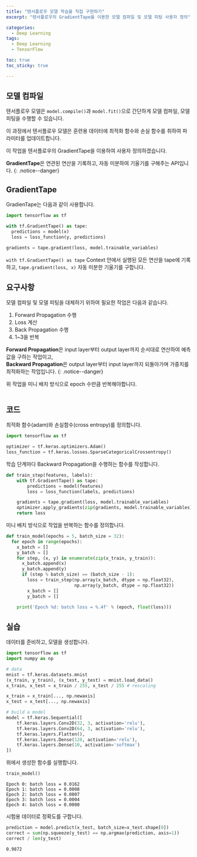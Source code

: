 ```yaml
---
title: "텐서플로우 모델 학습을 직접 구현하기"
excerpt: "텐서플로우의 GradientTape을 이용한 모델 컴파일 및 모델 피팅 사용자 정의"

categories:
  - Deep Learning
tags:
  - Deep Learning
  - TensorFlow

toc: true
toc_sticky: true

---
```


## 모델 컴파일
텐서플로우 모델은 <code>model.compile()</code>과 <code>model.fit()</code>으로 간단하게 모델 컴파일, 모델 피팅을 수행할 수 있습니다.

이 과정에서 텐서플로우 모델은 훈련용 데이터에 최적화 함수와 손실 함수를 취하여 파라미터를 업데이트합니다.

이 작업을 텐서플로우의 GradientTape을 이용하여 사용자 정의하겠습니다.

**GradientTape**은 연관된 연산을 기록하고, 자동 미분하여 기울기를 구해주는 API입니다.
{: .notice--danger}

## GradientTape

GradienTape는 다음과 같이 사용합니다.

```python
import tensorflow as tf

with tf.GradientTape() as tape:
  predictions = model(x)
  loss = loss_function(y, predictions)

gradients = tape.gradient(loss, model.trainable_variables)
```

<code>with tf.GradientTape() as tape</code>
  Context 안에서 실행된 모든 연산을 tape에 기록하고,
<code>tape.gradient(loss, x)</code>
  자동 미분한 기울기를 구합니다.

## 요구사항

모델 컴파일 및 모델 피팅을 대체하기 위하여 필요한 작업은 다음과 같습니다.

1. Forward Propagation 수행
2. Loss 계산
3. Back Propagation 수행
4. 1~3을 반복

**Forward Propagation**은 input layer부터 output layer까지 순서대로 연산하여 예측값을 구하는 작업이고, <br/> **Backward Propagation**은 output layer부터 input layer까지 되돌아가며 가중치를 최적화하는 작업입니다.
{: .notice--danger}

위 작업을 미니 배치 방식으로 epoch 수만큼 반복해야합니다.

<figure style = "width : 700px" class="align-center">
  <img src="{{ site.url }}{{ site.baseurl }}/assets/img/minibatch.png" alt="">
</figure>

## 코드

최적화 함수(adam)와 손실함수(cross entropy)를 정의합니다.
```python
import tensorflow as tf

optimizer = tf.keras.optimizers.Adam()
loss_function = tf.keras.losses.SparseCategoricalCrossentropy()
```

학습 단계마다 Backward Propagation을 수행하는 함수를 작성합니다.
```python
def train_step(features, labels):
    with tf.GradientTape() as tape:
        predictions = model(features)
        loss = loss_function(labels, predictions)

    gradients = tape.gradient(loss, model.trainable_variables)
    optimizer.apply_gradients(zip(gradients, model.trainable_variables))
    return loss
```

미니 배치 방식으로 작업을 반복하는 함수를 정의합니다.
```python
def train_model(epochs = 5, batch_size = 32):
  for epoch in range(epochs):
    x_batch = []
    y_batch = []
    for step, (x, y) in enumerate(zip(x_train, y_train)):
      x_batch.append(x)
      y_batch.append(y)
      if (step % batch_size) == (batch_size - 1):
        loss = train_step(np.array(x_batch, dtype = np.float32),
                          np.array(y_batch, dtype = np.float32))
        x_batch = []
        y_batch = []

    print('Epoch %d: batch loss = %.4f' % (epoch, float(loss)))
```
## 실습

데이터를 준비하고, 모델을 생성합니다.
```python
import tensorflow as tf
import numpy as np

# data
mnist = tf.keras.datasets.mnist
(x_train, y_train), (x_test, y_test) = mnist.load_data()
x_train, x_test = x_train / 255, x_test / 255 # rescaling

x_train = x_train[..., np.newaxis]
x_test = x_test[..., np.newaxis]

# build a model
model = tf.keras.Sequential([
    tf.keras.layers.Conv2D(32, 3, activation='relu'),
    tf.keras.layers.Conv2D(64, 3, activation='relu'),
    tf.keras.layers.Flatten(),
    tf.keras.layers.Dense(128, activation='relu'),
    tf.keras.layers.Dense(10, activation='softmax')
])
```
위에서 생성한 함수를 실행합니다.
```python
train_model()
```
```
Epoch 0: batch loss = 0.0162
Epoch 1: batch loss = 0.0008
Epoch 2: batch loss = 0.0007
Epoch 3: batch loss = 0.0004
Epoch 4: batch loss = 0.0000
```
시험용 데이터로 정확도를 구합니다.
```python
prediction = model.predict(x_test, batch_size=x_test.shape[0])
correct = sum(np.squeeze(y_test) == np.argmax(prediction, axis=1))
correct / len(y_test)
```
```
0.9872
```
